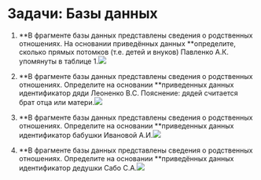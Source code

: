 # Задачи: Базы данных

1. **В фрагменте базы данных представлены сведения о родственных отношениях. На основании приведённых данных **определите, сколько прямых потомков \(т.е. детей и внуков\) Павленко А.К. упомянуты в таблице 1.![](http://kpolyakov.spb.ru/cms/images/4.gif)

2. **В фрагменте базы данных представлены сведения о родственных отношениях. Определите на основании **приведенных данных идентификатор дяди Леоненко В.С. Пояснение: дядей считается брат отца или матери.![](http://kpolyakov.spb.ru/cms/images/93.gif)

3. **В фрагменте базы данных представлены сведения о родственных отношениях. Определите на основании **приведенных данных идентификатор бабушки Ивановой А.И.![](http://kpolyakov.spb.ru/cms/images/94.gif)

4. **В фрагменте базы данных представлены сведения о родственных отношениях. Определите на основании **приведённых данных идентификатор дедушки Сабо С.А.![](http://kpolyakov.spb.ru/cms/images/95.gif)



